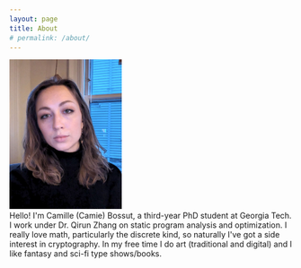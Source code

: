 ```yaml
---
layout: page
title: About
# permalink: /about/
---
```

<div class="flex-mine"> 
<img src="moi.jpeg" alt="Camie Photo" width="200">

<div  class="padded"> 
Hello! I'm Camille (Camie) Bossut, a third-year PhD student at Georgia Tech. I work under Dr. Qirun Zhang on static program analysis and optimization. I really love math, particularly the discrete kind, so naturally I've got a side interest in cryptography. In my free time I do art (traditional and digital) and I like fantasy and sci-fi type shows/books.
</div>


</div>


        